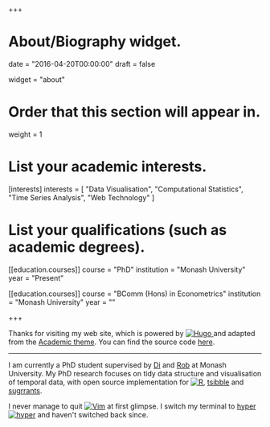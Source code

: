 +++
# About/Biography widget.

date = "2016-04-20T00:00:00"
draft = false

widget = "about"

# Order that this section will appear in.
weight = 1

# List your academic interests.
[interests]
  interests = [
    "Data Visualisation",
    "Computational Statistics",
    "Time Series Analysis",
    "Web Technology"
  ]

# List your qualifications (such as academic degrees).
[[education.courses]]
  course = "PhD"
  institution = "Monash University"
  year = "Present"

[[education.courses]]
  course = "BComm (Hons) in Econometrics"
  institution = "Monash University"
  year = ""
 
+++

Thanks for visiting my web site, which is powered by [![Hugo](https://raw.githubusercontent.com/gohugoio/hugoDocs/master/static/img/hugo-logo.png)
](https://gohugo.io/) and adapted from the [Academic theme](https://sourcethemes.com/academic/). You can find the source code [here](https://github.com/earowang/earo.me).

---

I am currently a PhD student supervised by [Di](http://www.dicook.org) and [Rob](http://robjhyndman.com) at Monash University. My PhD research focuses on tidy data structure and visualisation of temporal data, with open source implementation for [![R](https://www.r-project.org/logo/Rlogo.svg)](https://www.r-project.org), [tsibble](http://pkg.earo.me/tsibble) and [sugrrants](http://pkg.earo.me/sugrrants).

I never manage to quit [![Vim](https://upload.wikimedia.org/wikipedia/commons/9/9f/Vimlogo.svg)](https://neovim.io) at first glimpse. I switch my terminal to [hyper ![hyper](https://hyper.is/static/hyper-logo.gif)](http://hyper.is) and haven't switched back since.

<!-- <img src="https://ghchart.rshah.org/756bb1/earowang" alt="Earo Wang Github Chart" /> -->

